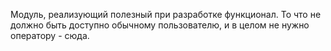 Модуль, реализующий полезный при разработке функционал.
То что не должно быть доступно обычному пользователю, и
в целом не нужно оператору - сюда.
